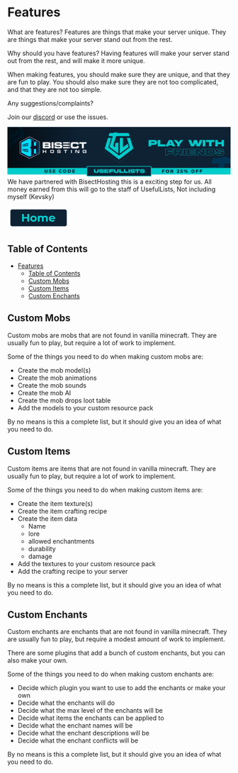 # Features

What are features? Features are things that make your server unique. They are things that make your server stand out from the rest.

Why should you have features? Having features will make your server stand out from the rest, and will make it more unique.

When making features, you should make sure they are unique, and that they are fun to play. You should also make sure they are not too complicated, and that they are not too simple.

Any suggestions/complaints?

Join our [discord](https://discord.gg/8nzHYhVUQS) or use the issues.

[![Bisect Hosting Image](https://raw.githubusercontent.com/TheUsefulLists/assets/main/Images/Promo.png)](https://bisecthosting.com/UsefulLists)
We have partnered with BisectHosting this is a exciting step for us. All money earned from this will go to the staff of UsefulLists, Not including myself (Kevsky)

[![Home](/images/button_small/home.png)](/README.md)

## Table of Contents
- [Features](#features)
  - [Table of Contents](#table-of-contents)
  - [Custom Mobs](#custom-mobs)
  - [Custom Items](#custom-items)
  - [Custom Enchants](#custom-enchants)


## Custom Mobs

Custom mobs are mobs that are not found in vanilla minecraft. They are usually fun to play, but require a lot of work to implement.

Some of the things you need to do when making custom mobs are:
- Create the mob model(s)
- Create the mob animations
- Create the mob sounds
- Create the mob AI
- Create the mob drops loot table
- Add the models to your custom resource pack

By no means is this a complete list, but it should give you an idea of what you need to do.

## Custom Items

Custom items are items that are not found in vanilla minecraft. They are usually fun to play, but require a lot of work to implement.

Some of the things you need to do when making custom items are:
- Create the item texture(s)
- Create the item crafting recipe
- Create the item data
  - Name
  - lore
  - allowed enchantments
  - durability
  - damage
- Add the textures to your custom resource pack
- Add the crafting recipe to your server

By no means is this a complete list, but it should give you an idea of what you need to do.

## Custom Enchants

Custom enchants are enchants that are not found in vanilla minecraft. They are usually fun to play, but require a modest amount of work to implement.

There are some plugins that add a bunch of custom enchants, but you can also make your own.

Some of the things you need to do when making custom enchants are:
- Decide which plugin you want to use to add the enchants or make your own
- Decide what the enchants will do
- Decide what the max level of the enchants will be
- Decide what items the enchants can be applied to
- Decide what the enchant names will be
- Decide what the enchant descriptions will be
- Decide what the enchant conflicts will be

By no means is this a complete list, but it should give you an idea of what you need to do.

